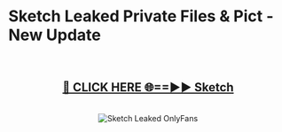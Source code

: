 # Sketch Leaked Private Files & Pict - New Update
<br>
<div align="center">
<h2><a href="https://mediafilles.blogspot.com/?title=Sketch" rel="nofollow">🔴 CLICK HERE 🌐==►► Sketch</a></h2>
<br>
<a href="https://mediafilles.blogspot.com/?title=Sketch" rel="nofollow" data-target="animated-image.originalLink"><img src="https://i.ibb.co.com/WyWwxjT/player-gif2.gif" alt="Sketch Leaked OnlyFans" style="max-width: 100%; display: inline-block;" data-target="animated-image.originalImage"></a>
</div>
<br>